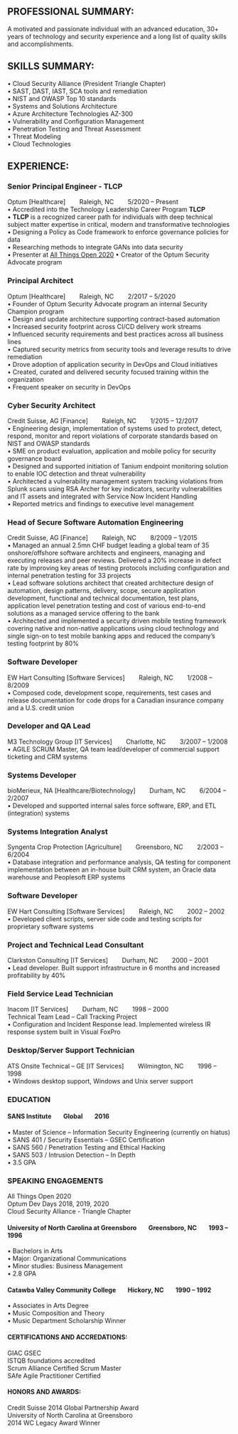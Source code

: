 ## PROFESSIONAL SUMMARY: 
A motivated and passionate individual with an advanced education, 30+ years of technology and security experience and a long list of quality skills and accomplishments.

## SKILLS SUMMARY: 
 
•	Cloud Security Alliance (President Triangle Chapter)  
•	SAST, DAST, IAST, SCA tools and remediation  
•	NIST and OWASP Top 10 standards  
•	Systems and Solutions Architecture  
•	Azure Architecture Technologies AZ-300  
•	Vulnerability and Configuration Management  
•	Penetration Testing and Threat Assessment  
•	Threat Modeling  
•	Cloud Technologies  
 
## EXPERIENCE:  
### Senior Principal Engineer - TLCP  
Optum	[Healthcare]&nbsp;&nbsp;&nbsp;&nbsp;&nbsp;&nbsp;&nbsp;&nbsp;Raleigh, NC&nbsp;&nbsp;&nbsp;&nbsp;&nbsp;&nbsp;&nbsp;&nbsp;5/2020 – Present      
•	Accredited into the Technology Leadership Career Program **TLCP**  
• **TLCP** is a recognized career path for individuals with deep technical subject matter expertise in critical, modern and transformative technologies  
• Designing a Policy as Code framework to enforce governance policies for data  
• Researching methods to integrate GANs into data security  
• Presenter at [All Things Open 2020](https://www.youtube.com/watch?v=K6gSDFFNJXg)
• Creator of the Optum Security Advocate program  

### Principal Architect  			
Optum	[Healthcare]&nbsp;&nbsp;&nbsp;&nbsp;&nbsp;&nbsp;&nbsp;&nbsp;Raleigh, NC&nbsp;&nbsp;&nbsp;&nbsp;&nbsp;&nbsp;&nbsp;&nbsp;2/2017 – 5/2020  
•	Founder of Optum Security Advocate program an internal Security Champion program   
•	Design and update architecture supporting contract-based automation  
•	Increased security footprint across CI/CD delivery work streams  
•	Influenced security requirements and best practices across all business lines  
•	Captured security metrics from security tools and leverage results to drive remediation  
•	Drove adoption of application security in DevOps and Cloud initiatives  
•	Created, curated and delivered security focused training within the organization  
•	Frequent speaker on security in DevOps  

### Cyber Security Architect  
Credit Suisse, AG [Finance]&nbsp;&nbsp;&nbsp;&nbsp;&nbsp;&nbsp;&nbsp;&nbsp;Raleigh, NC&nbsp;&nbsp;&nbsp;&nbsp;&nbsp;&nbsp;&nbsp;&nbsp;1/2015 – 12/2017  
•	Engineering design, implementation of systems used to protect, detect, respond, monitor and report violations of corporate standards based on NIST and OWASP standards  
•	SME on product evaluation, application and mobile policy for security governance board   
•	Designed and supported initiation of Tanium endpoint monitoring solution to enable IOC detection and threat vulnerability  
•	Architected a vulnerability management system tracking violations from Splunk scans using RSA Archer for key indicators, security vulnerabilities and IT assets and integrated with Service Now Incident Handling  
•	Reported metrics and findings to executive level management  

### Head of Secure Software Automation Engineering  
Credit Suisse, AG  [Finance]&nbsp;&nbsp;&nbsp;&nbsp;&nbsp;&nbsp;&nbsp;&nbsp;Raleigh, NC&nbsp;&nbsp;&nbsp;&nbsp;&nbsp;&nbsp;&nbsp;&nbsp;8/2009 – 1/2015  
•	Managed an annual 2.5mn CHF budget leading a global team of 35 onshore/offshore software architects and engineers, managing and executing releases and peer reviews. Delivered a 20% increase in defect rate by improving key areas of testing protocols including configuration and internal penetration testing for 33 projects   
•	Lead software solutions architect that created architecture design of automation, design patterns, delivery, scope, secure application development, functional and technical documentation, test plans, application level penetration testing and cost of various end-to-end solutions as a managed service offering to the bank   
•	Architected and implemented a security driven mobile testing framework covering native and non-native applications using cloud technology and single sign-on to test mobile banking apps and reduced the company’s testing footprint by 80%   

### Software Developer  
EW Hart Consulting   [Software Services]&nbsp;&nbsp;&nbsp;&nbsp;&nbsp;&nbsp;&nbsp;&nbsp;Raleigh, NC&nbsp;&nbsp;&nbsp;&nbsp;&nbsp;&nbsp;&nbsp;&nbsp;1/2008 – 8/2009  
•	Composed code, development scope, requirements, test cases and release documentation for code drops for a Canadian insurance company and a U.S. credit union  

### Developer and QA Lead  
M3 Technology Group  [IT Services]&nbsp;&nbsp;&nbsp;&nbsp;&nbsp;&nbsp;&nbsp;&nbsp;Charlotte, NC&nbsp;&nbsp;&nbsp;&nbsp;&nbsp;&nbsp;&nbsp;&nbsp;3/2007 – 1/2008    
•	AGILE SCRUM Master, QA team lead/developer of commercial support ticketing and CRM systems    

### Systems Developer  
bioMerieux, NA   [Healthcare/Biotechnology]&nbsp;&nbsp;&nbsp;&nbsp;&nbsp;&nbsp;&nbsp;&nbsp;Durham, NC&nbsp;&nbsp;&nbsp;&nbsp;&nbsp;&nbsp;&nbsp;&nbsp;6/2004 – 2/2007    
•	Developed and supported internal sales force software, ERP, and ETL (integration) systems     

### Systems Integration Analyst  
Syngenta Crop Protection   [Agriculture]&nbsp;&nbsp;&nbsp;&nbsp;&nbsp;&nbsp;&nbsp;&nbsp;Greensboro, NC&nbsp;&nbsp;&nbsp;&nbsp;&nbsp;&nbsp;&nbsp;&nbsp;2/2003 – 6/2004  
•	Database integration and performance analysis, QA testing for component implementation between an in-house built CRM system, an Oracle data warehouse and Peoplesoft ERP systems    

### Software Developer  
EW Hart Consulting    [Software Services]&nbsp;&nbsp;&nbsp;&nbsp;&nbsp;&nbsp;&nbsp;&nbsp;Raleigh, NC&nbsp;&nbsp;&nbsp;&nbsp;&nbsp;&nbsp;&nbsp;&nbsp;2002 – 2002  
•	Developed client scripts, server side code and testing scripts for proprietary software systems   

### Project and Technical Lead Consultant    
Clarkston Consulting   [IT Services]&nbsp;&nbsp;&nbsp;&nbsp;&nbsp;&nbsp;&nbsp;&nbsp;Durham, NC&nbsp;&nbsp;&nbsp;&nbsp;&nbsp;&nbsp;&nbsp;&nbsp;2000 – 2001  
•	Lead developer. Built support infrastructure in 6 months and increased profitability by 40%   

### Field Service Lead Technician   
Inacom   [IT Services]&nbsp;&nbsp;&nbsp;&nbsp;&nbsp;&nbsp;&nbsp;&nbsp;Durham, NC&nbsp;&nbsp;&nbsp;&nbsp;&nbsp;&nbsp;&nbsp;&nbsp;1998 – 2000  
Technical Team Lead – Call Tracking Project  
•	Configuration and Incident Response lead. Implemented wireless IR response system built in Visual FoxPro  

### Desktop/Server Support Technician   
ATS Onsite Technical – GE  [IT Services]&nbsp;&nbsp;&nbsp;&nbsp;&nbsp;&nbsp;&nbsp;&nbsp;Wilmington, NC&nbsp;&nbsp;&nbsp;&nbsp;&nbsp;&nbsp;&nbsp;&nbsp;1996 – 1998    
•	Windows desktop support, Windows and Unix server support   

### EDUCATION
#### SANS Institute&nbsp;&nbsp;&nbsp;&nbsp;&nbsp;&nbsp;&nbsp;&nbsp;Global&nbsp;&nbsp;&nbsp;&nbsp;&nbsp;&nbsp;&nbsp;&nbsp;2016
•	Master of Science – Information Security Engineering (currently on hiatus)  
•	SANS 401 / Security Essentials – GSEC Certification  
•	SANS 560 / Penetration Testing and Ethical Hacking  
•	SANS 503 / Intrusion Detection – In Depth  
•	3.5 GPA  

### SPEAKING ENGAGEMENTS  
All Things Open 2020  
Optum Dev Days 2018, 2019, 2020  
Cloud Security Alliance - Triangle Chapter  


#### University of North Carolina at Greensboro&nbsp;&nbsp;&nbsp;&nbsp;&nbsp;&nbsp;&nbsp;&nbsp;Greensboro, NC&nbsp;&nbsp;&nbsp;&nbsp;&nbsp;&nbsp;&nbsp;&nbsp;1993 – 1996  
•	Bachelors in Arts  
•	Major: Organizational Communications  
•	Minor studies: Business Management  
•	2.8 GPA  

#### Catawba Valley Community College&nbsp;&nbsp;&nbsp;&nbsp;&nbsp;&nbsp;&nbsp;&nbsp;Hickory, NC&nbsp;&nbsp;&nbsp;&nbsp;&nbsp;&nbsp;&nbsp;&nbsp;1990 – 1992  
•	Associates in Arts Degree  
•	Music Composition and Theory  
•	Music Department Scholarship Winner  


#### CERTIFICATIONS AND ACCREDATIONS:&nbsp;&nbsp;&nbsp;&nbsp;&nbsp;&nbsp;&nbsp;&nbsp;&nbsp;&nbsp;&nbsp;&nbsp;&nbsp;&nbsp;&nbsp;&nbsp;             
GIAC GSEC  
ISTQB foundations accredited  
Scrum Alliance Certified Scrum Master  
SAfe Agile Practitioner Certified  

#### HONORS AND AWARDS:  
Credit Suisse 2014 Global Partnership Award  
University of North Carolina at Greensboro  
2014 WC Legacy Award Winner 
